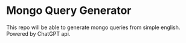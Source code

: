 # Mongo Query Generator

This repo will be able to generate mongo queries from simple english.  Powered by ChatGPT api. 